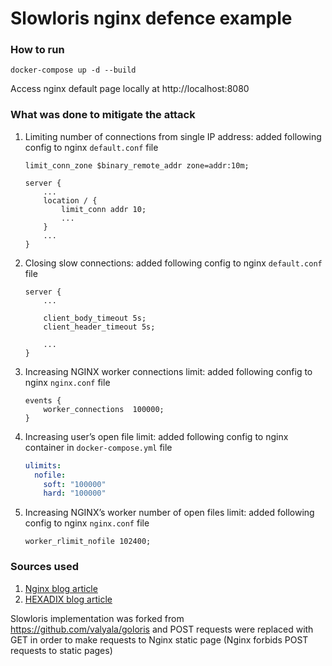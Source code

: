 # Slowloris nginx defence example

### How to run

```
docker-compose up -d --build
```

Access nginx default page locally at http://localhost:8080

### What was done to mitigate the attack

1. Limiting number of connections from single IP address: added following config to nginx `default.conf` file
    ```
    limit_conn_zone $binary_remote_addr zone=addr:10m;
    
    server {
        ...
        location / {
            limit_conn addr 10;
            ...
        }
        ...
    }
    ```
2. Closing slow connections: added following config to nginx `default.conf` file
    ```
    server {
        ...
        
        client_body_timeout 5s;
        client_header_timeout 5s;
    
        ...
    }
    ```
3. Increasing NGINX worker connections limit: added following config to nginx `nginx.conf` file
    ```
    events {
        worker_connections  100000;
    }
    ```
4. Increasing user’s open file limit: added following config  to nginx container in `docker-compose.yml` file 
    ```yaml
    ulimits:
      nofile:
        soft: "100000"
        hard: "100000"
    ```
5. Increasing NGINX’s worker number of open files limit: added following config to nginx `nginx.conf` file
    ```
    worker_rlimit_nofile 102400;
    ```
    
### Sources used
1. [Nginx blog article](https://www.nginx.com/blog/mitigating-ddos-attacks-with-nginx-and-nginx-plus/)
2. [HEXADIX blog article](https://hexadix.com/slowloris-dos-attack-mitigation-nginx-web-server/)

Slowloris implementation was forked from https://github.com/valyala/goloris and POST requests were replaced with GET in 
order to make requests to Nginx static page (Nginx forbids POST requests to static pages)
